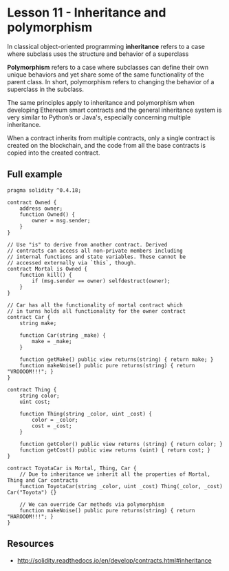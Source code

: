# Lesson 11 - Inheritance and polymorphism

In classical object-oriented programming **inheritance** refers to a case where subclass uses the structure and behavior of a superclass

**Polymorphism** refers to a case where subclasses can define their own unique behaviors and yet share some of the same functionality of the parent class. In short, polymorphism refers to changing the behavior of a superclass in the subclass.

The same principles apply to inheritance and polymorphism when developing Ethereum smart contracts and the general inheritance system is very similar to Python’s or Java's, especially concerning multiple inheritance.

When a contract inherits from multiple contracts, only a single contract is created on the blockchain, and the code from all the base contracts is copied into the created contract.

## Full example

```
pragma solidity ^0.4.18;

contract Owned {
    address owner;
    function Owned() {
        owner = msg.sender;
    }
}

// Use "is" to derive from another contract. Derived
// contracts can access all non-private members including
// internal functions and state variables. These cannot be
// accessed externally via `this`, though.
contract Mortal is Owned {
    function kill() {
        if (msg.sender == owner) selfdestruct(owner);
    }
}

// Car has all the functionality of mortal contract which
// in turns holds all functionality for the owner contract
contract Car {
    string make;
    
    function Car(string _make) {
        make = _make;
    }
    
    function getMake() public view returns(string) { return make; }
    function makeNoise() public pure returns(string) { return "VROOOOM!!!"; }
}

contract Thing {
    string color;
    uint cost;
    
    function Thing(string _color, uint _cost) {
        color = _color;
        cost = _cost;
    }
   
    function getColor() public view returns (string) { return color; }
    function getCost() public view returns (uint) { return cost; }
}

contract ToyotaCar is Mortal, Thing, Car {
    // Due to inheritance we inherit all the properties of Mortal, Thing and Car contracts
    function ToyotaCar(string _color, uint _cost) Thing(_color, _cost) Car("Toyota") {}
    
    // We can override Car methods via polymorphism
    function makeNoise() public pure returns(string) { return "HAROOOM!!!"; }
}
```

## Resources

- http://solidity.readthedocs.io/en/develop/contracts.html#inheritance